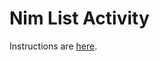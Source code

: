 # Nim List Activity

Instructions are [here](https://docs.google.com/document/d/1swT3bcvsTMUFM47528_JI2HzPW3itaZce1Vl6C89boI/edit?usp=sharing).
